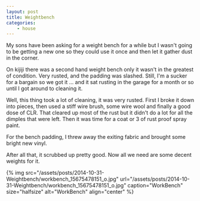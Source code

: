 ```yaml
---
layout: post
title: Weightbench
categories:
    - house
---
```


My sons have been asking for a weight bench for a while but I wasn't going to be getting a new one so they could use it once and then let it gather dust in the corner.

On kijiji there was a second hand weight bench only it wasn't in the greatest of condition. Very rusted, and the padding was slashed. Still, I'm a sucker for a bargain so we got it ... and it sat rusting in the garage for a month or so until I got around to cleaning it.

Well, this thing took a lot of cleaning, it was very rusted. First I broke it down into pieces, then used a stiff wire brush, some wire wool and finally a good dose of CLR. That cleared up most of the rust but it didn't do a lot for all the dimples that were left. Then it was time for a coat or 3 of rust proof spray paint.

For the bench padding, I threw away the exiting fabric and brought some bright new vinyl.

After all that, it scrubbed up pretty good. Now all we need are some decent weights for it.

{% img src="/assets/posts/2014-10-31-Weightbench/workbench_15675478151_o.jpg" url="/assets/posts/2014-10-31-Weightbench/workbench_15675478151_o.jpg" caption="WorkBench" size="halfsize" alt="WorkBench" align="center" %}